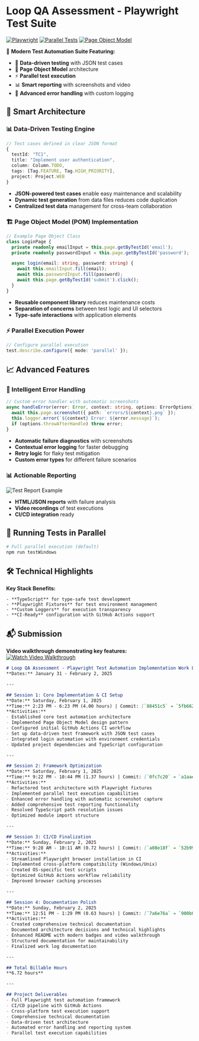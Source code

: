 
# Loop QA Assessment - Playwright Test Suite

[![Playwright](https://img.shields.io/badge/Playwright-2.3.0-blue?logo=playwright)](https://playwright.dev)
[![Parallel Tests](https://img.shields.io/badge/Execution-Parallel-success)](https://playwright.dev/docs/test-parallel)
[![Page Object Model](https://img.shields.io/badge/Pattern-Page%20Object%20Model-important)](https://playwright.dev/docs/test-pom)

🌟 **Modern Test Automation Suite Featuring:**
- 🚀 **Data-driven testing** with JSON test cases
- 🧩 **Page Object Model** architecture
- ⚡ **Parallel test execution**
- 📊 **Smart reporting** with screenshots and video
- 🔄 **Advanced error handling** with custom logging

## 🧠 Smart Architecture

### 📊 Data-Driven Testing Engine
```typescript
// Test cases defined in clear JSON format
{
  testId: "TC1",
  title: "Implement user authentication",
  column: Column.TODO,
  tags: [Tag.FEATURE, Tag.HIGH_PRIORITY],
  project: Project.WEB
}
```
- **JSON-powered test cases** enable easy maintenance and scalability
- **Dynamic test generation** from data files reduces code duplication
- **Centralized test data** management for cross-team collaboration

### 🏗️ Page Object Model (POM) Implementation
```typescript
// Example Page Object Class
class LoginPage {
  private readonly emailInput = this.page.getByTestId('email');
  private readonly passwordInput = this.page.getByTestId('password');

  async login(email: string, password: string) {
    await this.emailInput.fill(email);
    await this.passwordInput.fill(password);
    await this.page.getByTestId('submit').click();
  }
}
```
- **Reusable component library** reduces maintenance costs
- **Separation of concerns** between test logic and UI selectors
- **Type-safe interactions** with application elements

### ⚡ Parallel Execution Power
```typescript
// Configure parallel execution
test.describe.configure({ mode: 'parallel' });
```

## 📈 Advanced Features

### 🔄 Intelligent Error Handling
```typescript
// Custom error handler with automatic screenshots
async handleError(error: Error, context: string, options: ErrorOptions) {
  await this.page.screenshot({ path: `errors/${context}.png` });
  this.logger.error(`${context} Error: ${error.message}`);
  if (options.throwAfterHandle) throw error;
}
```
- **Automatic failure diagnostics** with screenshots
- **Contextual error logging** for faster debugging
- **Retry logic** for flaky test mitigation
- **Custom error types** for different failure scenarios

### 📊 Actionable Reporting
![Test Report Example](https://example.com/report-screenshot.png)
- **HTML/JSON reports** with failure analysis
- **Video recordings** of test executions
- **CI/CD integration** ready

## 🧪 Running Tests in Parallel
```bash
# Full parallel execution (default)
npm run testWindows
```


## 🛠️ Technical Highlights
**Key Stack Benefits:**
```
- **TypeScript** for type-safe test development
- **Playwright Fixtures** for test environment management
- **Custom Loggers** for execution transparency
- **CI-Ready** configuration with GitHub Actions support
```

## 📬 Submission
**Video walkthrough demonstrating key features:**  
[![Watch Video Walkthrough](https://img.youtube.com/vi/7L6EJAs33tY/0.jpg)](https://www.youtube.com/watch?v=7L6EJAs33tY)

```markdown
# Loop QA Assessment - Playwright Test Automation Implementation Work Log  
**Dates:** January 31 - February 2, 2025  

---

## Session 1: Core Implementation & CI Setup  
**Date:** Saturday, February 1, 2025  
**Time:** 2:23 PM - 6:23 PM (4.00 hours) | Commit: [`88451c5` ➔ `5fb6627`]  
**Activities:**  
- Established core test automation architecture  
- Implemented Page Object Model design pattern  
- Configured initial GitHub Actions CI workflow  
- Set up data-driven test framework with JSON test cases  
- Integrated login automation with environment credentials  
- Updated project dependencies and TypeScript configuration  

---

## Session 2: Framework Optimization  
**Date:** Saturday, February 1, 2025  
**Time:** 9:22 PM - 10:44 PM (1.37 hours) | Commit: [`0fc7c20` ➔ `a1aaec0`]  
**Activities:**  
- Refactored test architecture with Playwright fixtures  
- Implemented parallel test execution capabilities  
- Enhanced error handling with automatic screenshot capture  
- Added comprehensive test reporting functionality  
- Resolved TypeScript path resolution issues  
- Optimized module import structure  

---

## Session 3: CI/CD Finalization  
**Date:** Sunday, February 2, 2025  
**Time:** 9:28 AM - 10:11 AM (0.72 hours) | Commit: [`a08e18f` ➔ `52b99b8`]  
**Activities:**  
- Streamlined Playwright browser installation in CI  
- Implemented cross-platform compatibility (Windows/Unix)  
- Created OS-specific test scripts  
- Optimized GitHub Actions workflow reliability  
- Improved browser caching processes  

---

## Session 4: Documentation Polish  
**Date:** Sunday, February 2, 2025  
**Time:** 12:51 PM - 1:29 PM (0.63 hours) | Commit: [`7a6e76a` ➔ `900b068`]  
**Activities:**  
- Created comprehensive technical documentation  
- Documented architecture decisions and technical highlights  
- Enhanced README with modern badges and video walkthrough  
- Structured documentation for maintainability  
- Finalized work log documentation  

---

## Total Billable Hours  
**6.72 hours**  

---

## Project Deliverables  
- Full Playwright test automation framework  
- CI/CD pipeline with GitHub Actions  
- Cross-platform test execution support  
- Comprehensive technical documentation  
- Data-driven test architecture  
- Automated error handling and reporting system  
- Parallel test execution capabilities  
```
